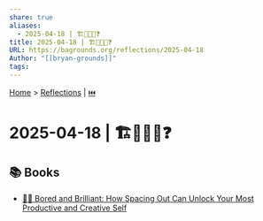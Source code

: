 ```yaml
---
share: true
aliases:
  - 2025-04-18 | 🏗️🙈🙉🙊❓
title: 2025-04-18 | 🏗️🙈🙉🙊❓
URL: https://bagrounds.org/reflections/2025-04-18
Author: "[[bryan-grounds]]"
tags: 
---
```

[Home](../index.md) > [Reflections](./index.md) | [⏮️](./2025-04-17.md)  
# 2025-04-18 | 🏗️🙈🙉🙊❓  
## 📚 Books  
- [🥱🤓 Bored and Brilliant: How Spacing Out Can Unlock Your Most Productive and Creative Self](../books/bored-and-brilliant.md)